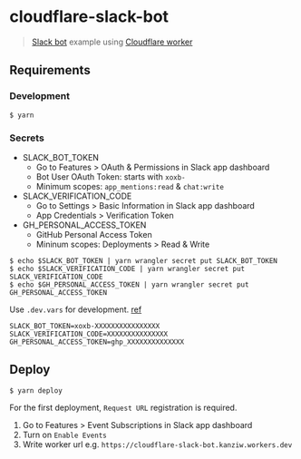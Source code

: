 # cloudflare-slack-bot

> [Slack bot](https://api.slack.com/bot-users) example using [Cloudflare worker](https://workers.cloudflare.com/)


## Requirements

### Development

```shell
$ yarn
```

### Secrets
- SLACK_BOT_TOKEN
    - Go to Features > OAuth & Permissions in Slack app dashboard
    - Bot User OAuth Token: starts with `xoxb-`
    - Minimum scopes: `app_mentions:read` & `chat:write`
- SLACK_VERIFICATION_CODE
    - Go to Settings > Basic Information in Slack app dashboard
    - App Credentials > Verification Token
- GH_PERSONAL_ACCESS_TOKEN
    - GitHub Personal Access Token
    - Mininum scopes: Deployments > Read & Write

```shell
$ echo $SLACK_BOT_TOKEN | yarn wrangler secret put SLACK_BOT_TOKEN
$ echo $SLACK_VERIFICATION_CODE | yarn wrangler secret put SLACK_VERIFICATION_CODE
$ echo $GH_PERSONAL_ACCESS_TOKEN | yarn wrangler secret put GH_PERSONAL_ACCESS_TOKEN 
```

Use `.dev.vars` for development. [ref](https://developers.cloudflare.com/workers/platform/environment-variables/#secrets-in-development)
```
SLACK_BOT_TOKEN=xoxb-XXXXXXXXXXXXXXXX
SLACK_VERIFICATION_CODE=XXXXXXXXXXXXXXX
GH_PERSONAL_ACCESS_TOKEN=ghp_XXXXXXXXXXXXXX
```

## Deploy

```shell
$ yarn deploy
```

For the first deployment, `Request URL` registration is required.

1. Go to Features > Event Subscriptions in Slack app dashboard
2. Turn on `Enable Events`
3. Write worker url e.g. `https://cloudflare-slack-bot.kanziw.workers.dev`
